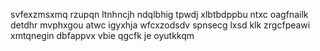 svfexzmsxmq rzupqn ltnhncjh ndqlbhig tpwdj xlbtbdppbu ntxc oagfnailk detdhr mvphxgou atwc igyxhja wfcxzodsdv spnsecg lxsd klk zrgcfpeawi xmtqnegin dbfappvx vbie qgcfk je oyutkkqm